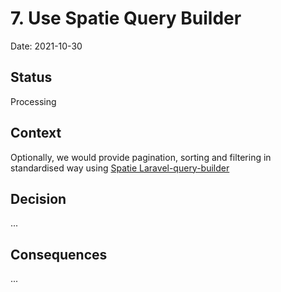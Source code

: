 # 7. Use Spatie Query Builder

Date: 2021-10-30

## Status

Processing

## Context

Optionally, we would provide pagination, sorting and filtering in standardised way using [Spatie Laravel-query-builder](https://spatie.be/docs/laravel-query-builder/v3/introduction)

## Decision

...   

## Consequences

...   
